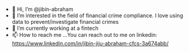 - 👋 Hi, I’m @jibin-abraham
- 👀 I’m interested in the field of financial crime compliance. I love using data to prevent/investigate financial crimes
- 🌱 I’m currently working at a fintech
- 📫 How to reach me ...You can reach out to me on linkedin: https://www.linkedin.com/in/jibin-jiju-abraham-cfcs-3a674abb/

<!---
jibin-abraham/jibin-abraham is a ✨ special ✨ repository because its `README.md` (this file) appears on your GitHub profile.
You can click the Preview link to take a look at your changes.
--->
